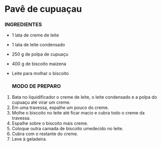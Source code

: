 # Pavê de cupuaçau

### INGREDIENTES

- 1 lata de creme de leite

- 1 lata de leite condensado

- 250 g de polpa de cupuaçu

- 400 g de biscoito maizena

- Leite para molhar o biscoito

  ### MODO DE PREPARO

1. Bata no liquidificador o creme de leite, o leite condensado e a polpa do cupuaçu até virar um creme.
2. Em uma travessa, espalhe um pouco do creme.
3. Molhe o biscoito no leite até ficar macio e cubra todo o creme da travessa.
4. Espalhe sobre o biscoito mais creme.
5. Coloque outra camada de biscoito umedecido no leite.
6. Cubra com o restante do creme.
7. Leve à geladeira.